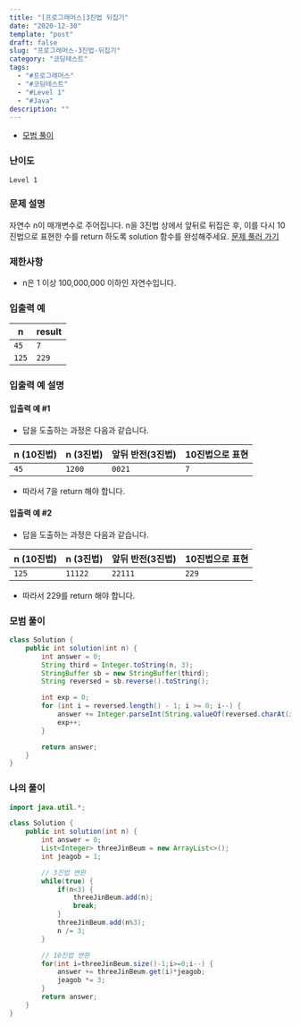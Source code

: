 ```yaml
---
title: "[프로그래머스]3진법 뒤집기"
date: "2020-12-30"
template: "post"
draft: false
slug: "프로그래머스-3진법-뒤집기"
category: "코딩테스트"
tags:
  - "#프로그래머스"
  - "#코딩테스트"
  - "#Level 1"
  - "#Java"
description: ""
---
```


- [모범 풀이](#모범-풀이)

### 난이도

`Level 1`

### 문제 설명

자연수 n이 매개변수로 주어집니다. n을 3진법 상에서 앞뒤로 뒤집은 후, 이를 다시 10진법으로 표현한 수를 return 하도록 solution 함수를 완성해주세요. [문제 풀러 가기](https://programmers.co.kr/learn/courses/30/lessons/68935)

### 제한사항

+ n은 1 이상 100,000,000 이하인 자연수입니다.

### 입출력 예

| n | result |
| --- | --- |
| `45` | `7` |
| `125` | `229` |

### 입출력 예 설명

#### 입출력 예 #1

+ 답을 도출하는 과정은 다음과 같습니다.

| n (10진법) | n (3진법) | 앞뒤 반전(3진법) | 10진법으로 표현 |
| --- | --- | --- | --- |
| `45` | `1200` | `0021` | `7` |

+ 따라서 7을 return 해야 합니다.

#### 입출력 예 #2

+ 답을 도출하는 과정은 다음과 같습니다.

| n (10진법) | n (3진법) | 앞뒤 반전(3진법) | 10진법으로 표현 |
| --- | --- | --- | --- |
| `125` | `11122` | `22111` | `229` |

+ 따라서 229를 return 해야 합니다.

### 모범 풀이

```java
class Solution {
    public int solution(int n) {
        int answer = 0;
        String third = Integer.toString(n, 3);
        StringBuffer sb = new StringBuffer(third);
        String reversed = sb.reverse().toString();

        int exp = 0;
        for (int i = reversed.length() - 1; i >= 0; i--) {
            answer += Integer.parseInt(String.valueOf(reversed.charAt(i))) * Math.pow(3, exp);
            exp++;
        }

        return answer;
    }
}
```

### 나의 풀이

```java
import java.util.*;

class Solution {
    public int solution(int n) {
        int answer = 0;
        List<Integer> threeJinBeum = new ArrayList<>();
        int jeagob = 1;

        // 3진법 변환
        while(true) {
            if(n<3) {
                threeJinBeum.add(n);
                break;
            }
            threeJinBeum.add(n%3);
            n /= 3; 
        }

        // 10진법 변환
        for(int i=threeJinBeum.size()-1;i>=0;i--) {
            answer += threeJinBeum.get(i)*jeagob;
            jeagob *= 3;
        }
        return answer;
    }
}
```